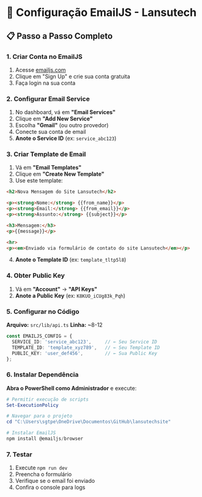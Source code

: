 # 🚀 Configuração EmailJS - Lansutech

## 📋 Passo a Passo Completo

### **1. Criar Conta no EmailJS**

1. Acesse [emailjs.com](https://emailjs.com)
2. Clique em "Sign Up" e crie sua conta gratuita
3. Faça login na sua conta

### **2. Configurar Email Service**

1. No dashboard, vá em **"Email Services"**
2. Clique em **"Add New Service"**
3. Escolha **"Gmail"** (ou outro provedor)
4. Conecte sua conta de email
5. **Anote o Service ID** (ex: `service_abc123`)

### **3. Criar Template de Email**

1. Vá em **"Email Templates"**
2. Clique em **"Create New Template"**
3. Use este template:

```html
<h2>Nova Mensagem do Site Lansutech</h2>

<p><strong>Nome:</strong> {{from_name}}</p>
<p><strong>Email:</strong> {{from_email}}</p>
<p><strong>Assunto:</strong> {{subject}}</p>

<h3>Mensagem:</h3>
<p>{{message}}</p>

<hr>
<p><em>Enviado via formulário de contato do site Lansutech</em></p>
```

4. **Anote o Template ID** (ex: `template_tltp5l8`)

### **4. Obter Public Key**

1. Vá em **"Account"** → **"API Keys"**
2. **Anote a Public Key** (ex: `K8KUO_iCUg83k_Pqh`)

### **5. Configurar no Código**

**Arquivo:** `src/lib/api.ts`
**Linha:** ~8-12

```typescript
const EMAILJS_CONFIG = {
  SERVICE_ID: 'service_abc123',     // ← Seu Service ID
  TEMPLATE_ID: 'template_xyz789',   // ← Seu Template ID  
  PUBLIC_KEY: 'user_def456',        // ← Sua Public Key
};
```

### **6. Instalar Dependência**

**Abra o PowerShell como Administrador** e execute:

```powershell
# Permitir execução de scripts
Set-ExecutionPolicy

# Navegar para o projeto
cd "C:\Users\sgtpe\OneDrive\Documentos\GitHub\lansutechsite"

# Instalar EmailJS
npm install @emailjs/browser
```

### **7. Testar**

1. Execute `npm run dev`
2. Preencha o formulário
3. Verifique se o email foi enviado
4. Confira o console para logs